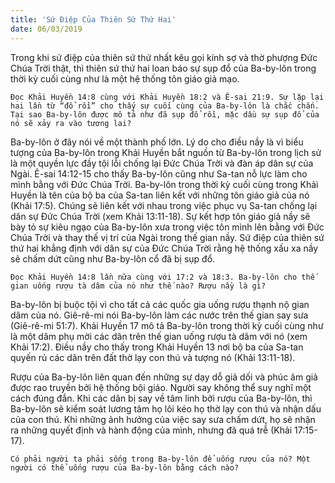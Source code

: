 ```yaml
---
title: 'Sứ Điệp Của Thiên Sứ Thứ Hai'
date: 06/03/2019
---
```


Trong khi sứ điệp của thiên sứ thứ nhất kêu gọi kính sợ và thờ phượng Đức Chúa Trời thật, thì thiên sứ thứ hai loan báo sự sụp đổ của Ba-by-lôn trong thời kỳ cuối cùng như là một hệ thống tôn giáo giả mạo.  

`Đọc Khải Huyền 14:8 cùng với Khải Huyền 18:2 và Ê-sai 21:9. Sự lặp lại hai lần từ “đổ rồi” cho thấy sự cuối cùng của Ba-by-lôn là chắc chắn. Tại sao Ba-by-lôn được mô tả như đã sụp đổ rồi, mặc dầu sự sụp đổ của nó sẽ xảy ra vào tương lai?`

Ba-by-lôn ở đây nói về một thành phố lớn. Lý do cho điều nầy là vì biểu tượng của Ba-by-lôn trong Khải Huyền bắt nguồn từ Ba-by-lôn trong lịch sử là một quyền lực đầy tội lỗi chống lại Đức Chúa Trời và đàn áp dân sự của Ngài. Ê-sai 14:12-15 cho thấy Ba-by-lôn cũng như Sa-tan nỗ lực làm cho mình bằng với Đức Chúa Trời. Ba-by-lôn trong thời kỳ cuối cùng trong Khải Huyền là tên của bộ ba của Sa-tan liên kết với những tôn giáo giả của nó (Khải 17:5). Chúng sẽ liên kết với nhau trong việc phục vụ Sa-tan chống lại dân sự Đức Chúa Trời (xem Khải 13:11-18).  Sự kết hợp tôn giáo giả nầy sẽ bày tỏ sự kiêu ngạo của Ba-by-lôn xưa trong việc tôn mình lên bằng với Đức Chúa Trời và thay thế vị trí của Ngài trong thế gian nầy. Sứ điệp của thiên sứ thứ hai khẳng định với dân sự của Đức Chúa Trời rằng hệ thống xấu xa nầy sẽ chấm dứt cũng như Ba-by-lôn cổ đã bị sụp đổ. 

`Đọc Khải Huyền 14:8 lần nữa cùng với 17:2 và 18:3. Ba-by-lôn cho thế gian uống rượu tà dâm của nó như thế nào? Rượu nầy là gì?`

Ba-by-lôn bị buộc tội vì cho tất cả các quốc gia uống rượu thạnh nộ gian dâm của nó. Giê-rê-mi nói Ba-by-lôn làm các nước trên thế gian say sưa (Giê-rê-mi 51:7). Khải Huyền 17 mô tả Ba-by-lôn trong thời kỳ cuối cùng như là một dâm phụ mời các dân trên thế gian uống rượu tà dâm với nó (xem Khải 17:2). Điều nầy cho thấy trong Khải Huyền 13 nơi bộ ba của Sa-tan quyến rủ các dân trên đất thờ lạy con thú và tượng nó (Khải 13:11-18). 

Rượu của Ba-by-lôn liên quan đến những sự dạy dỗ giả dối và phúc âm giả được rao truyền bởi hệ thống bội giáo. Người say không thể suy nghĩ một cách đúng đắn. Khi các dân bị say về tâm linh bởi rượu của Ba-by-lôn, thì Ba-by-lôn sẽ kiểm soát lương tâm họ lôi kéo họ thờ lạy con thú và nhận dấu của con thú. Khi những ảnh hưởng của việc say sưa chấm dứt, họ sẽ nhận ra những quyết định và hành động của mình, nhưng đã quá trễ (Khải 17:15-17).  

`Có phải người ta phải sống trong Ba-by-lôn để uống rượu của nó? Một người có thể uống rượu của Ba-by-lôn bằng cách nào?`